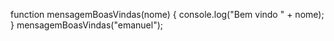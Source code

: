 function mensagemBoasVindas(nome) {
    console.log("Bem vindo " + nome);
} 
mensagemBoasVindas("emanuel");  

